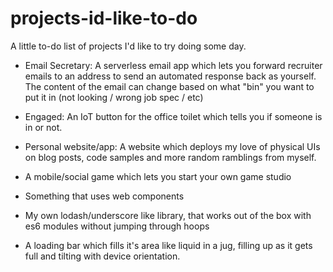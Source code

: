# projects-id-like-to-do
A little to-do list of projects I'd like to try doing some day. 


* Email Secretary: A serverless email app which lets you forward recruiter emails to an address to send an automated response back as yourself. The content of the email can change based on what "bin" you want to put it in (not looking / wrong job spec / etc)

* Engaged: An IoT button for the office toilet which tells you if someone is in or not.

* Personal website/app: A website which deploys my love of physical UIs on blog posts, code samples and more random ramblings from myself.

* A mobile/social game which lets you start your own game studio

* Something that uses web components

* My own lodash/underscore like library, that works out of the box with es6 modules without jumping through hoops

* A loading bar which fills it's area like liquid in a jug, filling up as it gets full and tilting with device orientation.
